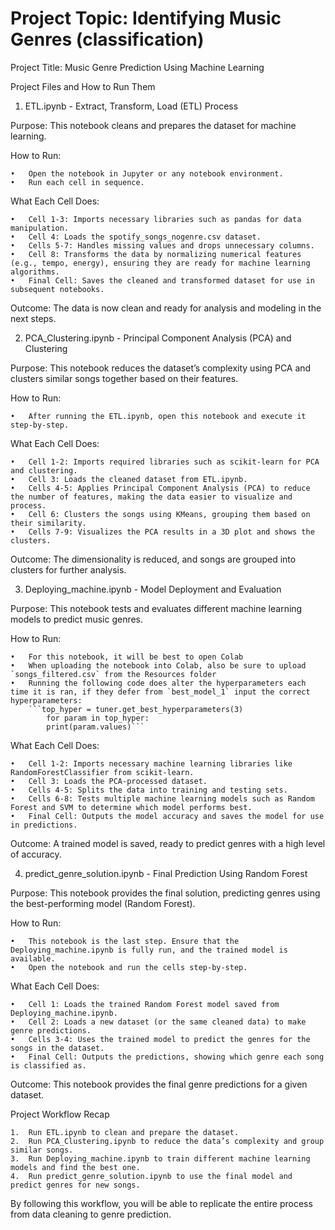 # Project Topic: Identifying Music Genres (classification)

Project Title: Music Genre Prediction Using Machine Learning

Project Files and How to Run Them

1. ETL.ipynb - Extract, Transform, Load (ETL) Process

Purpose: This notebook cleans and prepares the dataset for machine learning.

How to Run:

	•	Open the notebook in Jupyter or any notebook environment.
	•	Run each cell in sequence.

What Each Cell Does:

	•	Cell 1-3: Imports necessary libraries such as pandas for data manipulation.
	•	Cell 4: Loads the spotify_songs_nogenre.csv dataset.
	•	Cells 5-7: Handles missing values and drops unnecessary columns.
	•	Cell 8: Transforms the data by normalizing numerical features (e.g., tempo, energy), ensuring they are ready for machine learning algorithms.
	•	Final Cell: Saves the cleaned and transformed dataset for use in subsequent notebooks.

Outcome: The data is now clean and ready for analysis and modeling in the next steps.

2. PCA_Clustering.ipynb - Principal Component Analysis (PCA) and Clustering

Purpose: This notebook reduces the dataset’s complexity using PCA and clusters similar songs together based on their features.

How to Run:

	•	After running the ETL.ipynb, open this notebook and execute it step-by-step.

What Each Cell Does:

	•	Cell 1-2: Imports required libraries such as scikit-learn for PCA and clustering.
	•	Cell 3: Loads the cleaned dataset from ETL.ipynb.
	•	Cells 4-5: Applies Principal Component Analysis (PCA) to reduce the number of features, making the data easier to visualize and process.
	•	Cell 6: Clusters the songs using KMeans, grouping them based on their similarity.
	•	Cells 7-9: Visualizes the PCA results in a 3D plot and shows the clusters.

Outcome: The dimensionality is reduced, and songs are grouped into clusters for further analysis.

3. Deploying_machine.ipynb - Model Deployment and Evaluation

Purpose: This notebook tests and evaluates different machine learning models to predict music genres.

How to Run:

	•	For this notebook, it will be best to open Colab 
	•	When uploading the notebook into Colab, also be sure to upload `songs_filtered.csv` from the Resources folder
	•	Running the following code does alter the hyperparameters each time it is ran, if they defer from `best_model_1` input the correct hyperparameters:
		```top_hyper = tuner.get_best_hyperparameters(3)
			for param in top_hyper:
    		print(param.values)```

What Each Cell Does:

	•	Cell 1-2: Imports necessary machine learning libraries like RandomForestClassifier from scikit-learn.
	•	Cell 3: Loads the PCA-processed dataset.
	•	Cells 4-5: Splits the data into training and testing sets.
	•	Cells 6-8: Tests multiple machine learning models such as Random Forest and SVM to determine which model performs best.
	•	Final Cell: Outputs the model accuracy and saves the model for use in predictions.

Outcome: A trained model is saved, ready to predict genres with a high level of accuracy.

4. predict_genre_solution.ipynb - Final Prediction Using Random Forest

Purpose: This notebook provides the final solution, predicting genres using the best-performing model (Random Forest).

How to Run:

	•	This notebook is the last step. Ensure that the Deploying_machine.ipynb is fully run, and the trained model is available.
	•	Open the notebook and run the cells step-by-step.

What Each Cell Does:

	•	Cell 1: Loads the trained Random Forest model saved from Deploying_machine.ipynb.
	•	Cell 2: Loads a new dataset (or the same cleaned data) to make genre predictions.
	•	Cells 3-4: Uses the trained model to predict the genres for the songs in the dataset.
	•	Final Cell: Outputs the predictions, showing which genre each song is classified as.

Outcome: This notebook provides the final genre predictions for a given dataset.

Project Workflow Recap

	1.	Run ETL.ipynb to clean and prepare the dataset.
	2.	Run PCA_Clustering.ipynb to reduce the data’s complexity and group similar songs.
	3.	Run Deploying_machine.ipynb to train different machine learning models and find the best one.
	4.	Run predict_genre_solution.ipynb to use the final model and predict genres for new songs.

By following this workflow, you will be able to replicate the entire process from data cleaning to genre prediction.
